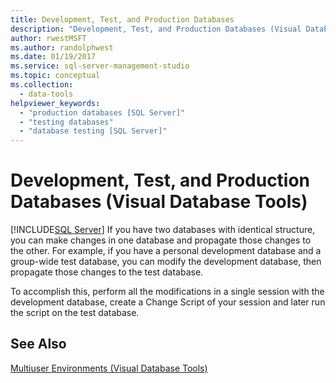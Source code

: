 ```yaml
---
title: Development, Test, and Production Databases
description: "Development, Test, and Production Databases (Visual Database Tools)"
author: rwestMSFT
ms.author: randolphwest
ms.date: 01/19/2017
ms.service: sql-server-management-studio
ms.topic: conceptual
ms.collection:
  - data-tools
helpviewer_keywords:
  - "production databases [SQL Server]"
  - "testing databases"
  - "database testing [SQL Server]"
---
```

# Development, Test, and Production Databases (Visual Database Tools)
[!INCLUDE[SQL Server](../includes/applies-to-version/sqlserver.md)]
If you have two databases with identical structure, you can make changes in one database and propagate those changes to the other. For example, if you have a personal development database and a group-wide test database, you can modify the development database, then propagate those changes to the test database.  
  
To accomplish this, perform all the modifications in a single session with the development database, create a Change Script of your session and later run the script on the test database.  
  
## See Also  
[Multiuser Environments &#40;Visual Database Tools&#41;](multiuser-environments-visual-database-tools.md)  
  
